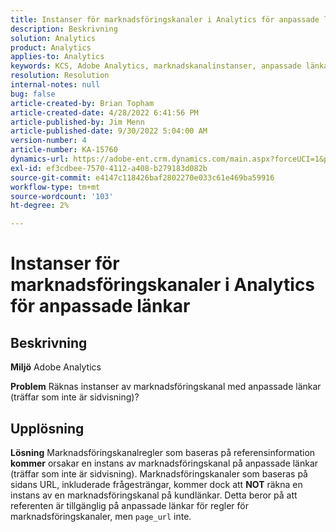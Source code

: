 ```yaml
---
title: Instanser för marknadsföringskanaler i Analytics för anpassade länkar
description: Beskrivning
solution: Analytics
product: Analytics
applies-to: Analytics
keywords: KCS, Adobe Analytics, marknadskanalinstanser, anpassade länkar, frågor och svar
resolution: Resolution
internal-notes: null
bug: false
article-created-by: Brian Topham
article-created-date: 4/28/2022 6:41:56 PM
article-published-by: Jim Menn
article-published-date: 9/30/2022 5:04:00 AM
version-number: 4
article-number: KA-15760
dynamics-url: https://adobe-ent.crm.dynamics.com/main.aspx?forceUCI=1&pagetype=entityrecord&etn=knowledgearticle&id=f30e69e0-22c7-ec11-a7b6-0022480a1b03
exl-id: ef3cdbee-7570-4112-a408-b279183d082b
source-git-commit: e4147c118426baf2802270e033c61e469ba59916
workflow-type: tm+mt
source-wordcount: '103'
ht-degree: 2%

---
```


# Instanser för marknadsföringskanaler i Analytics för anpassade länkar

## Beskrivning


<b>Miljö</b>
Adobe Analytics

<b>Problem</b>
Räknas instanser av marknadsföringskanal med anpassade länkar (träffar som inte är sidvisning)?


## Upplösning


<b>Lösning</b>
Marknadsföringskanalregler som baseras på referensinformation <b>kommer</b> orsakar en instans av marknadsföringskanal på anpassade länkar (träffar som inte är sidvisning).
Marknadsföringskanaler som baseras på sidans URL, inkluderade frågesträngar, kommer dock att <b>NOT</b> räkna en instans av en marknadsföringskanal på kundlänkar.
Detta beror på att referenten är tillgänglig på anpassade länkar för regler för marknadsföringskanaler, men `page_url` inte.
